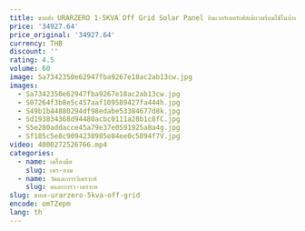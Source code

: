 ```yaml
---
title: ขายส่ง URARZERO 1-5KVA Off Grid Solar Panel อินเวอร์เตอร์เฟสเดียวพร้อมใช้ในบ้าน
price: '34927.64'
price_original: '34927.64'
currency: THB
discount: ''
rating: 4.5
volume: 60
image: Sa7342350e62947fba9267e18ac2ab13cw.jpg
images:
  - Sa7342350e62947fba9267e18ac2ab13cw.jpg
  - S07264f3b8e5c457aaf109589427fa444h.jpg
  - S49b1b44880294df98edabe53384677d8k.jpg
  - Sd193834368d94480acbc0111a28b1c8fC.jpg
  - S5e280addacce45a79e37e0591925a8a4g.jpg
  - Sf185c5e8c9094238985e84ee0c5894f7V.jpg
video: 4000272526766.mp4
categories:
  - name: เครื่องมือ
    slug: เคร-องม
  - name: วัดและการวิเคราะห์
    slug: ดและการว-เคราะห
slug: ขายส-urarzero-5kva-off-grid
encode: omTZepm
lang: th
---
```

  